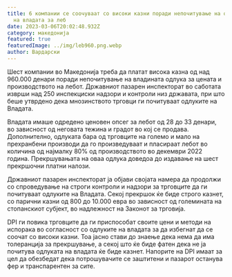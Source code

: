 ```yaml
---
title: 6 компании се соочуваат со високи казни поради непочитување на одлуката
  на владата за леб
date: 2023-03-06T20:02:48.932Z
category: македонија
featured: true
featuredImage: ../img/leb960.png.webp
author: Вардарски
---
```


Шест компании во Македонија треба да платат висока казна од над 960.000 денари поради непочитување на владината одлука за цената и производството на лебот. Државниот пазарен инспекторат во саботата изврши над 250 инспекциски надзори и контроли низ државата, при што беше утврдено дека мнозинството трговци ги почитуваат одлуките на Владата.

Владата имаше одредено ценовен опсег за лебот од 28 до 33 денари, во зависност од неговата тежина и градот во кој се продава. Дополнително, одлуката бара од трговците на големо и мало на прехранбени производи да го произведуваат и пласираат лебот во количина од најмалку 80% од производството во декември 2022 година. Прекршувањата на оваа одлука доведоа до издавање на шест прекршочни платни налози.

Државниот пазарен инспекторат ја објави својата намера да продолжи со спроведување на строги контроли и надзори за трговците да ги почитуваат одлуките на Владата. Секој прекршок ќе биде строго казнет, со парични казни од 800 до 10.000 евра во зависност од големината на стопанскиот субјект, во надлежност на Законот за трговија.

DPI ги повика трговците да ги приспособат своите цени и методи на испорака во согласност со одлуките на владата за да избегнат да се соочат со високи казни. Тоа јасно стави до знаење дека нема да има толеранција за прекршување, а секој што ќе биде фатен дека не ја почитува одлуката на владата ќе биде казнет. Напорите на DPI имаат за цел да обезбедат дека потрошувачите се заштитени и пазарот останува фер и транспарентен за сите.
